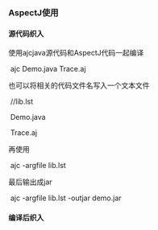 ### AspectJ使用



#### 源代码织入

使用ajcjava源代码和AspectJ代码一起编译



​    ajc Demo.java  Trace.aj



也可以将相关的代码文件名写入一个文本文件



​    //lib.lst

​    Demo.java

​    Trace.aj

再使用



​    ajc -argfile lib.lst



最后输出成jar



​    ajc -argfile lib.lst -outjar demo.jar



#### 编译后织入